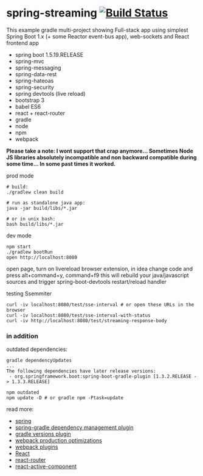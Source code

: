 # spring-streaming [![Build Status](https://travis-ci.org/daggerok/spring-streaming.svg?branch=master)](https://travis-ci.org/daggerok/spring-streaming)

This example gradle multi-project showing Full-stack app using simplest Spring Boot 1.x (+ some Reactor event-bus app),
web-sockets and React frontend app

- spring boot 1.5.19.RELEASE
- spring-mvc
- spring-messaging
- spring-data-rest
- spring-hateoas
- spring-security
- spring devtools (live reload)
- bootstrap 3
- babel ES6
- react + react-router
- gradle
- node
- npm
- webpack

**Please take a note: I wont support that crap anymore... Sometimes Node JS libraries absolutely incompatible
and non backward compatible during some time... In some past times it worked.**

prod mode
```shell
# build:
./gradlew clean build

# run as standalone java app:
java -jar build/libs/*.jar

# or in unix bash:
bash build/libs/*.jar
```

dev mode
```shell
npm start
./gradlew bootRun
open http://localhost:8080
```

open page, turn on livereload browser extension, in idea change code and press alt+command+y, command+f9
this will rebuild your java/javascript sources and trigger spring-boot-devtools restart/reload handler

testing Ssemmiter
```shell
curl -iv localhost:8080/test/sse-interval # or open these URLs in the browser
curl -iv localhost:8080/test/sse-interval-with-status
curl -iv http://localhost:8080/test/streaming-response-body
```

### in addition

outdated dependencies:

```shell
gradle dependencyUpdates
...
The following dependencies have later release versions:
 - org.springframework.boot:spring-boot-gradle-plugin [1.3.2.RELEASE -> 1.3.3.RELEASE]

npm outdated
npm update -D # or gradle npm -Ptask=update
```

read more:

- [spring](https://spring.io)
- [spring-gradle dependency management plugin](https://github.com/spring-gradle-plugins/dependency-management-plugin)
- [gradle versions plugin](https://github.com/ben-manes/gradle-versions-plugin)
- [webpack production optimizations](https://github.com/webpack/docs/wiki/code-splitting)
- [webpack plugins](https://github.com/webpack/docs/wiki/list-of-plugins)
- [React](https://facebook.github.io/react/docs/getting-started.html)
- [react-router](https://github.com/reactjs/react-router)
- [react-active-component](https://github.com/insin/react-router-active-component)
